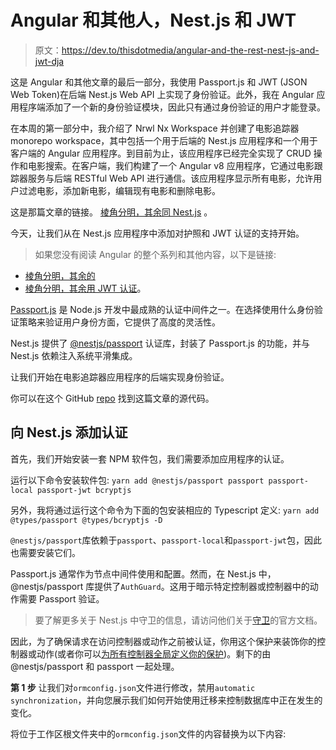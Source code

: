 # Angular 和其他人，Nest.js 和 JWT

> 原文：<https://dev.to/thisdotmedia/angular-and-the-rest-nest-js-and-jwt-dja>

这是 Angular 和其他文章的最后一部分，我使用 Passport.js 和 JWT (JSON Web Token)在后端 Nest.js Web API 上实现了身份验证。此外，我在 Angular 应用程序端添加了一个新的身份验证模块，因此只有通过身份验证的用户才能登录。

在本周的第一部分中，我介绍了 Nrwl Nx Workspace 并创建了电影追踪器 monorepo workspace，其中包括一个用于后端的 Nest.js 应用程序和一个用于客户端的 Angular 应用程序。到目前为止，该应用程序已经完全实现了 CRUD 操作和电影搜索。在客户端，我们构建了一个 Angular v8 应用程序，它通过电影跟踪器服务与后端 RESTful Web API 进行通信。该应用程序显示所有电影，允许用户过滤电影，添加新电影，编辑现有电影和删除电影。

这是那篇文章的链接。
[棱角分明，其余同 Nest.js](https://dev.to/thisdotmedia/angular-and-the-rest-with-nest-js-2glo) 。

今天，让我们从在 Nest.js 应用程序中添加对护照和 JWT 认证的支持开始。

> 如果您没有阅读 Angular 的整个系列和其他内容，以下是链接:

*   [棱角分明，其余的](https://dev.to/thisdotmedia/angular-and-the-rest-4ho7)
*   [棱角分明，其余用 JWT 认证](https://dev.to/thisdotmedia/angular-and-the-rest-authentication-with-jwt-5em0)。

[Passport.js](http://www.passportjs.org/) 是 Node.js 开发中最成熟的认证中间件之一。在选择使用什么身份验证策略来验证用户身份方面，它提供了高度的灵活性。

Nest.js 提供了 [@nestjs/passport](https://github.com/nestjs/passport) 认证库，封装了 Passport.js 的功能，并与 Nest.js 依赖注入系统平滑集成。

让我们开始在电影追踪器应用程序的后端实现身份验证。

你可以在这个 GitHub [repo](https://github.com/bhaidar/movie-tracker/tree/add-authentication-server) 找到这篇文章的源代码。

## 向 Nest.js 添加认证

首先，我们开始安装一套 NPM 软件包，我们需要添加应用程序的认证。

运行以下命令安装软件包:
`yarn add @nestjs/passport passport passport-local passport-jwt bcryptjs`

另外，我将通过运行这个命令为下面的包安装相应的 Typescript 定义:
`yarn add @types/passport @types/bcryptjs -D`

`@nestjs/passport`库依赖于`passport`、`passport-local`和`passport-jwt`包，因此也需要安装它们。

Passport.js 通常作为节点中间件使用和配置。然而，在 Nest.js 中，@nestjs/passport 库提供了`AuthGuard`。这用于暗示特定控制器或控制器中的动作需要 Passport 验证。

> 要了解更多关于 Nest.js 中守卫的信息，请访问他们关于[守卫](https://docs.nestjs.com/guards)的官方文档。

因此，为了确保请求在访问控制器或动作之前被认证，你用这个保护来装饰你的控制器或动作(或者你可以[为所有控制器全局定义你的保护](https://docs.nestjs.com/guards#binding-guards))。剩下的由@nestjs/passport 和 passport 一起处理。

**第 1 步**
让我们对`ormconfig.json`文件进行修改，禁用`automatic synchronization`，并向您展示我们如何开始使用迁移来控制数据库中正在发生的变化。

将位于工作区根文件夹中的`ormconfig.json`文件的内容替换为以下内容: